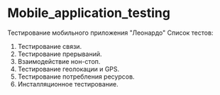 # Mobile_application_testing
Тестирование мобильного приложения "Леонардо"
Список тестов:
1.	Тестирование связи.
2.	Тестирование прерываний.
3.	Взаимодействие нон-стоп.
4.	Тестирование геолокации и GPS.
5.	Тестирование потребления ресурсов.
6.	Инсталляционное тестирование.
